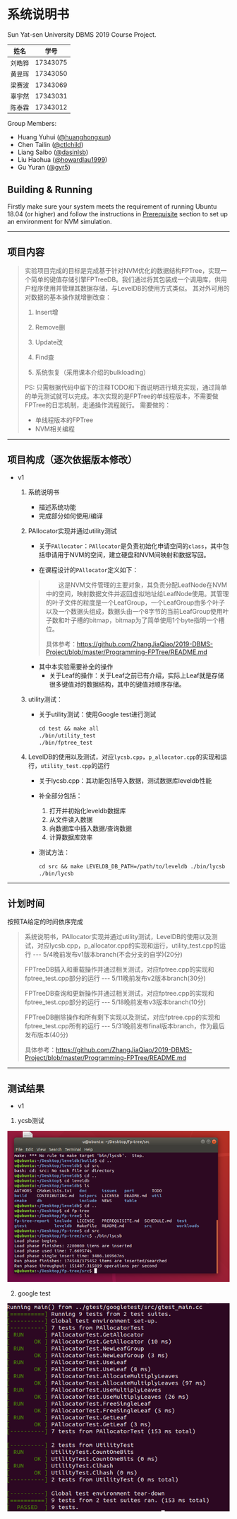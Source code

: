 # 系统说明书

Sun Yat-sen University DBMS 2019 Course Project.

 姓名 |学号
-----|----
刘皓铧|17343075
黄昱珲|17343050
梁赛波|17343069
辜宇然|17343031
陈泰霖|17343012

Group Members:

- Huang Yuhui ([@huanghongxun](https://github.com/huanghongxun))
- Chen Tailin ([@ctlchild](https://github.com/ctlchild))
- Liang Saibo ([@dasinlsb](https://github.com/dasinlsb))
- Liu Haohua ([@howardlau1999](https://github.com/howardlau1999))
- Gu Yuran ([@gyr5](https://github.com/gyr5))

## Building & Running

Firstly make sure your system meets the requirement of running Ubuntu 18.04 (or higher) and follow the instructions in [Prerequisite](PREREQUISITE.md) section to set up an environment for NVM simulation.

---

## 项目内容

>实验项目完成的目标是完成基于针对NVM优化的数据结构FPTree，实现一个简单的键值存储引擎FPTreeDB。我们通过将其包装成一个调用库，供用户程序使用并管理其数据存储，与LevelDB的使用方式类似。
其对外可用的对数据的基本操作就增删改查：
>
>1. Insert增
>
>2. Remove删
>
>3. Update改
>
>4. Find查
>
>5. 系统恢复（采用课本介绍的bulkloading）
>
>PS: 只需根据代码中留下的注释TODO和下面说明进行填充实现，通过简单的单元测试就可以完成。本次实现的是FPTree的单线程版本，不需要做FPTree的日志机制，走通操作流程就行。
>需要做的：
>
>+ 单线程版本的FPTree
>+ NVM相关编程
>
---

## 项目构成（逐次依据版本修改）

+ v1
    1. 系统说明书
        + 描述系统功能
        + 完成部分如何使用/编译
    
    2. PAllocator实现并通过utility测试
        + 关于`PAllocator`：`PAllocator`是负责初始化申请空间的`class`，其中包括申请用于NVM的空间，建立硬盘和NVM间映射和数据写回。
    
        + 在课程设计的`PAllocator`定义如下：
        >&emsp;&emsp;这是NVM文件管理的主要对象，其负责分配LeafNode在NVM中的空间，映射数据文件并返回虚拟地址给LeafNode使用。其管理的叶子文件的粒度是一个LeafGroup，一个LeafGroup由多个叶子以及一个数据头组成，数据头由一个8字节的当前LeafGroup使用叶子数和叶子槽的bitmap，bitmap为了简单使用1个byte指明一个槽位。
        >
        >具体参考：https://github.com/ZhangJiaQiao/2019-DBMS-Project/blob/master/Programming-FPTree/README.md
        >

        + 其中本实验需要补全的操作
            + 关于Leaf的操作：关于Leaf之前已有介绍，实际上Leaf就是存储很多键值对的数据结构，其中的键值对顺序存储。

    3. utility测试：

        + 关于utility测试：使用Google test进行测试

            ```shell
            cd test && make all
            ./bin/utility_test
            ./bin/fptree_test
            ```
    

    4. LevelDB的使用以及测试，对应`lycsb.cpp`，`p_allocator.cpp`的实现和运行，`utility_test.cpp`的运行

        + 关于lycsb.cpp：其功能包括导入数据，测试数据库leveldb性能

        + 补全部分包括：
            
            1. 打开并初始化leveldb数据库
            2. 从文件读入数据
            3. 向数据库中插入数据/查询数据
            4. 计算数据库效率

        + 测试方法：

            ```shell
            cd src && make LEVELDB_DB_PATH=/path/to/leveldb ./bin/lycsb
            ./bin/lycsb
            ```
    
---

## 计划时间

按照TA给定的时间依序完成

>系统说明书，PAllocator实现并通过utility测试，LevelDB的使用以及测试，对应lycsb.cpp，p_allocator.cpp的实现和运行，utility_test.cpp的运行 --- 5/4晚前发布v1版本branch(不会分支的自学)(20分)
>
>FPTreeDB插入和重载操作并通过相关测试，对应fptree.cpp的实现和fptree_test.cpp部分的运行 --- 5/11晚前发布v2版本branch(30分)
>
>FPTreeDB查询和更新操作并通过相关测试，对应fptree.cpp的实现和fptree_test.cpp部分的运行 --- 5/18晚前发布v3版本branch(10分)
>
>FPTreeDB删除操作和所有剩下实现以及测试，对应fptree.cpp的实现和fptree_test.cpp所有的运行 --- 5/31晚前发布final版本branch，作为最后发布版本(40分)
>
>具体参考：https://github.com/ZhangJiaQiao/2019-DBMS-Project/blob/master/Programming-FPTree/README.md
>
---

## 测试结果

+ v1

1. ycsb测试

![](./ycsb.png)

2. google test

![](./gtest.png)